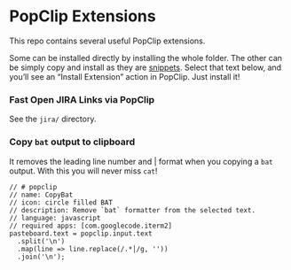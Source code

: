 # PopClip Extensions

This repo contains several useful PopClip extensions.

Some can be installed directly by installing the whole folder. The other can be simply copy and install as they are [snippets](https://forum.popclip.app/t/introducing-extension-snippets/309). 
Select that text below, and you’ll see an “Install Extension” action in PopClip. Just install it!

###  Fast Open JIRA Links via PopClip

See the `jira/` directory.

### Copy `bat` output to clipboard

It removes the leading line number and | format when you copying a `bat` output. With this you will never miss `cat`!


```
// # popclip
// name: CopyBat
// icon: circle filled BAT
// description: Remove `bat` formatter from the selected text.
// language: javascript
// required apps: [com.googlecode.iterm2]
pasteboard.text = popclip.input.text
  .split('\n')
  .map(line => line.replace(/.*│/g, ''))
  .join('\n');
```

